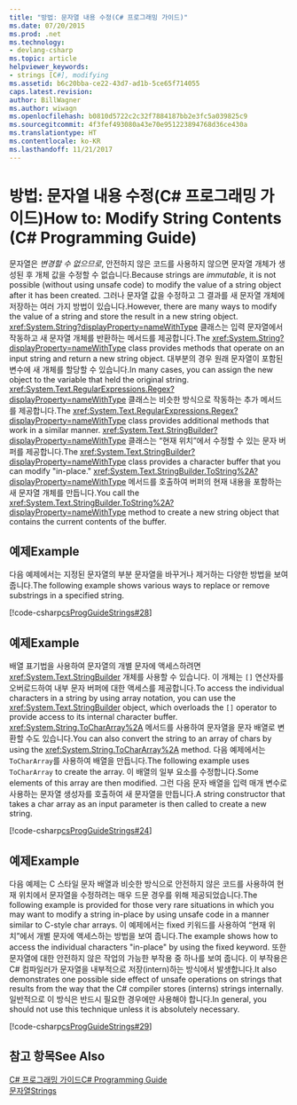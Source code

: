 ```yaml
---
title: "방법: 문자열 내용 수정(C# 프로그래밍 가이드)"
ms.date: 07/20/2015
ms.prod: .net
ms.technology:
- devlang-csharp
ms.topic: article
helpviewer_keywords:
- strings [C#], modifying
ms.assetid: b6c20bba-ce22-43d7-ad1b-5ce65f714055
caps.latest.revision: 
author: BillWagner
ms.author: wiwagn
ms.openlocfilehash: b0810d5722c2c32f7884187bb2e3fc5a039825c9
ms.sourcegitcommit: 4f3fef493080a43e70e951223894768d36ce430a
ms.translationtype: HT
ms.contentlocale: ko-KR
ms.lasthandoff: 11/21/2017
---
```

# <a name="how-to-modify-string-contents-c-programming-guide"></a><span data-ttu-id="75d58-102">방법: 문자열 내용 수정(C# 프로그래밍 가이드)</span><span class="sxs-lookup"><span data-stu-id="75d58-102">How to: Modify String Contents (C# Programming Guide)</span></span>
<span data-ttu-id="75d58-103">문자열은 *변경할 수 없으므로*, 안전하지 않은 코드를 사용하지 않으면 문자열 개체가 생성된 후 개체 값을 수정할 수 없습니다.</span><span class="sxs-lookup"><span data-stu-id="75d58-103">Because strings are *immutable*, it is not possible (without using unsafe code) to modify the value of a string object after it has been created.</span></span> <span data-ttu-id="75d58-104">그러나 문자열 값을 수정하고 그 결과를 새 문자열 개체에 저장하는 여러 가지 방법이 있습니다.</span><span class="sxs-lookup"><span data-stu-id="75d58-104">However, there are many ways to modify the value of a string and store the result in a new string object.</span></span> <span data-ttu-id="75d58-105"><xref:System.String?displayProperty=nameWithType> 클래스는 입력 문자열에서 작동하고 새 문자열 개체를 반환하는 메서드를 제공합니다.</span><span class="sxs-lookup"><span data-stu-id="75d58-105">The <xref:System.String?displayProperty=nameWithType> class provides methods that operate on an input string and return a new string object.</span></span> <span data-ttu-id="75d58-106">대부분의 경우 원래 문자열이 포함된 변수에 새 개체를 할당할 수 있습니다.</span><span class="sxs-lookup"><span data-stu-id="75d58-106">In many cases, you can assign the new object to the variable that held the original string.</span></span> <span data-ttu-id="75d58-107"><xref:System.Text.RegularExpressions.Regex?displayProperty=nameWithType> 클래스는 비슷한 방식으로 작동하는 추가 메서드를 제공합니다.</span><span class="sxs-lookup"><span data-stu-id="75d58-107">The <xref:System.Text.RegularExpressions.Regex?displayProperty=nameWithType> class provides additional methods that work in a similar manner.</span></span> <span data-ttu-id="75d58-108"><xref:System.Text.StringBuilder?displayProperty=nameWithType> 클래스는 “현재 위치”에서 수정할 수 있는 문자 버퍼를 제공합니다.</span><span class="sxs-lookup"><span data-stu-id="75d58-108">The <xref:System.Text.StringBuilder?displayProperty=nameWithType> class provides a character buffer that you can modify "in-place."</span></span> <span data-ttu-id="75d58-109"><xref:System.Text.StringBuilder.ToString%2A?displayProperty=nameWithType> 메서드를 호출하여 버퍼의 현재 내용을 포함하는 새 문자열 개체를 만듭니다.</span><span class="sxs-lookup"><span data-stu-id="75d58-109">You call the <xref:System.Text.StringBuilder.ToString%2A?displayProperty=nameWithType> method to create a new string object that contains the current contents of the buffer.</span></span>  
  
## <a name="example"></a><span data-ttu-id="75d58-110">예제</span><span class="sxs-lookup"><span data-stu-id="75d58-110">Example</span></span>  
 <span data-ttu-id="75d58-111">다음 예제에서는 지정된 문자열의 부분 문자열을 바꾸거나 제거하는 다양한 방법을 보여 줍니다.</span><span class="sxs-lookup"><span data-stu-id="75d58-111">The following example shows various ways to replace or remove substrings in a specified string.</span></span>  
  
 [!code-csharp[csProgGuideStrings#28](../../../csharp/programming-guide/strings/codesnippet/CSharp/how-to-modify-string-contents_1.cs)]  
  
## <a name="example"></a><span data-ttu-id="75d58-112">예제</span><span class="sxs-lookup"><span data-stu-id="75d58-112">Example</span></span>  
 <span data-ttu-id="75d58-113">배열 표기법을 사용하여 문자열의 개별 문자에 액세스하려면 <xref:System.Text.StringBuilder> 개체를 사용할 수 있습니다. 이 개체는 `[]` 연산자를 오버로드하여 내부 문자 버퍼에 대한 액세스를 제공합니다.</span><span class="sxs-lookup"><span data-stu-id="75d58-113">To access the individual characters in a string by using array notation, you can use the <xref:System.Text.StringBuilder> object, which overloads the `[]` operator to provide access to its internal character buffer.</span></span> <span data-ttu-id="75d58-114"><xref:System.String.ToCharArray%2A> 메서드를 사용하여 문자열을 문자 배열로 변환할 수도 있습니다.</span><span class="sxs-lookup"><span data-stu-id="75d58-114">You can also convert the string to an array of chars by using the <xref:System.String.ToCharArray%2A> method.</span></span> <span data-ttu-id="75d58-115">다음 예제에서는 `ToCharArray`를 사용하여 배열을 만듭니다.</span><span class="sxs-lookup"><span data-stu-id="75d58-115">The following example uses `ToCharArray` to create the array.</span></span> <span data-ttu-id="75d58-116">이 배열의 일부 요소를 수정합니다.</span><span class="sxs-lookup"><span data-stu-id="75d58-116">Some elements of this array are then modified.</span></span> <span data-ttu-id="75d58-117">그런 다음 문자 배열을 입력 매개 변수로 사용하는 문자열 생성자를 호출하여 새 문자열을 만듭니다.</span><span class="sxs-lookup"><span data-stu-id="75d58-117">A string constructor that takes a char array as an input parameter is then called to create a new string.</span></span>  
  
 [!code-csharp[csProgGuideStrings#24](../../../csharp/programming-guide/strings/codesnippet/CSharp/how-to-modify-string-contents_2.cs)]  
  
## <a name="example"></a><span data-ttu-id="75d58-118">예제</span><span class="sxs-lookup"><span data-stu-id="75d58-118">Example</span></span>  
 <span data-ttu-id="75d58-119">다음 예제는 C 스타일 문자 배열과 비슷한 방식으로 안전하지 않은 코드를 사용하여 현재 위치에서 문자열을 수정하려는 매우 드문 경우를 위해 제공되었습니다.</span><span class="sxs-lookup"><span data-stu-id="75d58-119">The following example is provided for those very rare situations in which you may want to modify a string in-place by using unsafe code in a manner similar to C-style char arrays.</span></span> <span data-ttu-id="75d58-120">이 예제에서는 fixed 키워드를 사용하여 “현재 위치”에서 개별 문자에 액세스하는 방법을 보여 줍니다.</span><span class="sxs-lookup"><span data-stu-id="75d58-120">The example shows how to access the individual characters "in-place" by using the fixed keyword.</span></span> <span data-ttu-id="75d58-121">또한 문자열에 대한 안전하지 않은 작업의 가능한 부작용 중 하나를 보여 줍니다. 이 부작용은 C# 컴파일러가 문자열을 내부적으로 저장(intern)하는 방식에서 발생합니다.</span><span class="sxs-lookup"><span data-stu-id="75d58-121">It also demonstrates one possible side effect of unsafe operations on strings that results from the way that the C# compiler stores (interns) strings internally.</span></span> <span data-ttu-id="75d58-122">일반적으로 이 방식은 반드시 필요한 경우에만 사용해야 합니다.</span><span class="sxs-lookup"><span data-stu-id="75d58-122">In general, you should not use this technique unless it is absolutely necessary.</span></span>  
  
 [!code-csharp[csProgGuideStrings#29](../../../csharp/programming-guide/strings/codesnippet/CSharp/how-to-modify-string-contents_3.cs)]  
  
## <a name="see-also"></a><span data-ttu-id="75d58-123">참고 항목</span><span class="sxs-lookup"><span data-stu-id="75d58-123">See Also</span></span>  
 [<span data-ttu-id="75d58-124">C# 프로그래밍 가이드</span><span class="sxs-lookup"><span data-stu-id="75d58-124">C# Programming Guide</span></span>](../../../csharp/programming-guide/index.md)  
 [<span data-ttu-id="75d58-125">문자열</span><span class="sxs-lookup"><span data-stu-id="75d58-125">Strings</span></span>](../../../csharp/programming-guide/strings/index.md)
